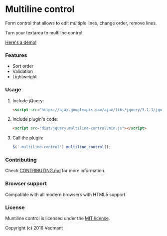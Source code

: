 # Multiline control

Form control that allows to edit multiple lines, change order, remove lines.

Turn your textarea to multiline control.

[Here's a demo!](https://vedmant.github.io/multiline-control/)

### Features

- Sort order
- Validation
- Lightweight

### Usage

1. Include jQuery:

    ```html
    <script src="https://ajax.googleapis.com/ajax/libs/jquery/3.1.1/jquery.min.js"></script>
    ```

2. Include plugin's code:
    
    ```html
    <script src="dist/jquery.multiline-control.min.js"></script>
    ```

3. Call the plugin:

    ```javascript
    $('.multiline-control').multiline_control();
    ```	

### Contributing

Check [CONTRIBUTING.md](https://github.com/vedmant/multiline-control/blob/master/CONTRIBUTING.md) for more information.

### Browser support
Compatible with all modern browsers with HTML5 support.

### License
  
Muntiline control is licensed under the [MIT license](http://opensource.org/licenses/MIT).

Copyright (c) 2016 Vedmant